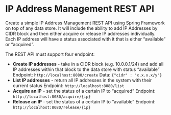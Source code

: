 # IP Address Management REST API
 
Create a simple IP Address Management REST API using Spring Framework on top of any data store. It will include the ability to add IP Addresses by CIDR block and then either acquire or release IP addresses individually. Each IP address will have a status associated with it that is either “available” or “acquired”. 
 
The REST API must support four endpoint:
  * **Create IP addresses** - take in a CIDR block (e.g. 10.0.0.1/24) and add all IP addresses within that block to the data store with status “available”
		Endpoint: `http://localhost:8080/create`
		Data: `{"cidr" : "x.x.x.x/y"}`
  * **List IP addresses** - return all IP addresses in the system with their current status
		Endpoint: `http://localhost:8080/list`
  * **Acquire an IP** - set the status of a certain IP to “acquired”
		Endpoint: `http://localhost:8080/acquire/{ip}`
  * **Release an IP** - set the status of a certain IP to “available”
		Endpoint: `http://localhost:8080/release/{ip}`
  
 

